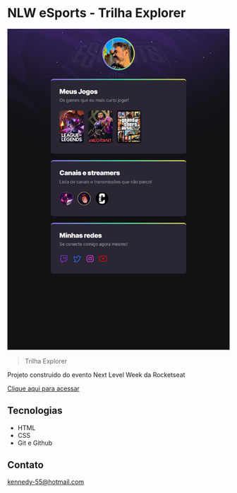 # NLW eSports - Trilha Explorer

![preview](./.github/preview.png)

> Trilha Explorer

Projeto construido do evento Next Level Week da Rocketseat

[Clique aqui para acessar](https://kennedy-chaves.github.io/NLW/)

## Tecnologias

- HTML
- CSS
- Git e Github

## Contato

kennedy-55@hotmail.com